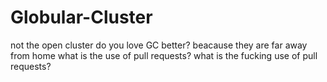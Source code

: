 # Globular-Cluster
not the open cluster
do you love GC better? beacause they are far away from home
what is the use of pull requests?
what is the fucking use of pull requests?
